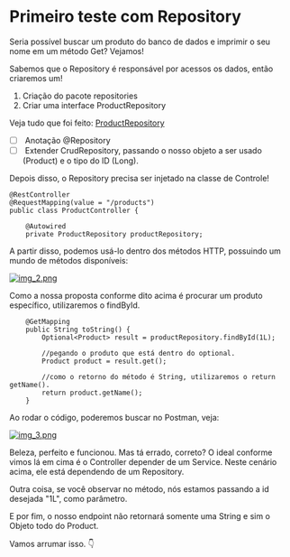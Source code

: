 # Primeiro teste com Repository

Seria possível buscar um produto do banco de dados e imprimir o seu nome em um método Get? Vejamos!

Sabemos que o Repository é responsável por acessos os dados, então criaremos um!

1. Criação do pacote repositories
2. Criar uma interface ProductRepository

Veja tudo que foi feito: [ProductRepository](https://github.com/zenonxd/api-camadas-crud-excp-validation/blob/main)

* [ ] &#x20;Anotação @Repository
* [ ] &#x20;Extender CrudRepository, passando o nosso objeto a ser usado (Product) e o tipo do ID (Long).

Depois disso, o Repository precisa ser injetado na classe de Controle!

```
@RestController
@RequestMapping(value = "/products")
public class ProductController {

    @Autowired
    private ProductRepository productRepository;
```

A partir disso, podemos usá-lo dentro dos métodos HTTP, possuindo um mundo de métodos disponíveis:

[![img\_2.png](https://github.com/zenonxd/api-camadas-crud-excp-validation/raw/main/img\_2.png)](../img\_2.png)

Como a nossa proposta conforme dito acima é procurar um produto específico, utilizaremos o findById.

```
    @GetMapping
    public String toString() {
        Optional<Product> result = productRepository.findById(1L);

        //pegando o produto que está dentro do optional.
        Product product = result.get();
        
        //como o retorno do método é String, utilizaremos o return getName().
        return product.getName();
    }
```

Ao rodar o código, poderemos buscar no Postman, veja:

[![img\_3.png](https://github.com/zenonxd/api-camadas-crud-excp-validation/raw/main/img\_3.png)](../img\_3.png)

Beleza, perfeito e funcionou. Mas tá errado, correto? O ideal conforme vimos lá em cima é o Controller depender de um Service. Neste cenário acima, ele está dependendo de um Repository.

Outra coisa, se você observar no método, nós estamos passando a id desejada "1L", como parâmetro.

E por fim, o nosso endpoint não retornará somente uma String e sim o Objeto todo do Product.

Vamos arrumar isso. 👇
